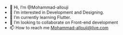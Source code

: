 - 👋 Hi, I’m @Mohammad-allouji
- 👀 I’m interested in Development and Designing.
- 🌱 I’m currently learning Flutter.
- 💞️ I’m looking to collaborate on Front-end development 
- 📫 How to reach me Mohammad-allouji@live.com

<!---
Mohammad-allouji/Mohammad-allouji is a ✨ special ✨ repository because its `README.md` (this file) appears on your GitHub profile.
You can click the Preview link to take a look at your changes.
--->
